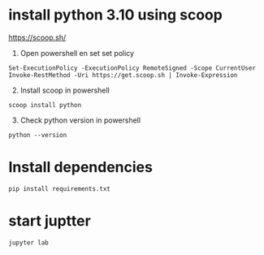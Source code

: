 # install python 3.10 using scoop

https://scoop.sh/


1. Open powershell en set set policy

```batch
Set-ExecutionPolicy -ExecutionPolicy RemoteSigned -Scope CurrentUser
Invoke-RestMethod -Uri https://get.scoop.sh | Invoke-Expression
```
 
2. Install scoop in powershell 

```batch
scoop install python
```

3. Check python version in powershell

```batch
python --version
``` 


# Install dependencies

```batch
pip install requirements.txt
```

# start juptter
```batch
jupyter lab
```